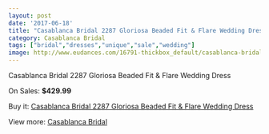 ```yaml
---
layout: post
date: '2017-06-18'
title: "Casablanca Bridal 2287 Gloriosa Beaded Fit & Flare Wedding Dress"
category: Casablanca Bridal
tags: ["bridal","dresses","unique","sale","wedding"]
image: http://www.eudances.com/16791-thickbox_default/casablanca-bridal-2287-gloriosa-beaded-fit-flare-wedding-dress.jpg
---
```

Casablanca Bridal 2287 Gloriosa Beaded Fit & Flare Wedding Dress

On Sales: **$429.99**
<a href="https://www.eudances.com/en/casablanca-bridal/4928-casablanca-bridal-2287-gloriosa-beaded-fit-flare-wedding-dress.html"><amp-img layout="responsive" width="600" height="600" src="//www.eudances.com/16791-thickbox_default/casablanca-bridal-2287-gloriosa-beaded-fit-flare-wedding-dress.jpg" alt="Casablanca Bridal 2287 Gloriosa Beaded Fit & Flare Wedding Dress 0" /></a>
<a href="https://www.eudances.com/en/casablanca-bridal/4928-casablanca-bridal-2287-gloriosa-beaded-fit-flare-wedding-dress.html"><amp-img layout="responsive" width="600" height="600" src="//www.eudances.com/16793-thickbox_default/casablanca-bridal-2287-gloriosa-beaded-fit-flare-wedding-dress.jpg" alt="Casablanca Bridal 2287 Gloriosa Beaded Fit & Flare Wedding Dress 1" /></a>
<a href="https://www.eudances.com/en/casablanca-bridal/4928-casablanca-bridal-2287-gloriosa-beaded-fit-flare-wedding-dress.html"><amp-img layout="responsive" width="600" height="600" src="//www.eudances.com/16792-thickbox_default/casablanca-bridal-2287-gloriosa-beaded-fit-flare-wedding-dress.jpg" alt="Casablanca Bridal 2287 Gloriosa Beaded Fit & Flare Wedding Dress 2" /></a>

Buy it: [Casablanca Bridal 2287 Gloriosa Beaded Fit & Flare Wedding Dress](https://www.eudances.com/en/casablanca-bridal/4928-casablanca-bridal-2287-gloriosa-beaded-fit-flare-wedding-dress.html "Casablanca Bridal 2287 Gloriosa Beaded Fit & Flare Wedding Dress")

View more: [Casablanca Bridal](https://www.eudances.com/en/4-casablanca-bridal "Casablanca Bridal")